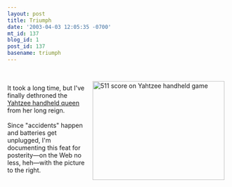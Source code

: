```yaml
---
layout: post
title: Triumph
date: '2003-04-03 12:05:35 -0700'
mt_id: 137
blog_id: 1
post_id: 137
basename: triumph
---
```

<br /><img src="/images/blog/yahtzee.jpg" width="300" height="225" alt="511 score on Yahtzee handheld game" style="float:right;padding:10px;" /><br />It took a long time, but I've finally dethroned the <a href="/values/people/sandibrown.cfm">Yahtzee handheld queen</a> from her long reign.<br /><br />Since "accidents" happen and batteries get unplugged, I'm documenting this feat for posterity&#x2014;on the Web no less, heh&#x2014;with the picture to the right.<br /><br /><br />
